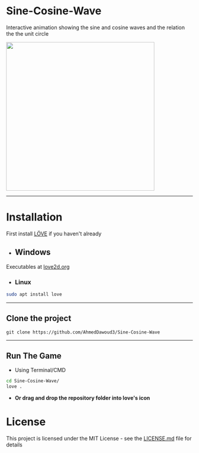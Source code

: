 # Sine-Cosine-Wave
Interactive animation showing the sine and cosine waves and the relation the the unit circle

<img src="https://user-images.githubusercontent.com/68483546/129948763-d24a3e30-c8ef-48e6-a383-7a4061511b18.gif" width="400" height="400"/>

----

# Installation
First install [LÖVE](https://love2d.org/) if you haven't already

* ## Windows
Executables at [love2d.org](https://love2d.org/)

* ### Linux
```bash
sudo apt install love
```
---
## Clone the project
```
git clone https://github.com/AhmedDawoud3/Sine-Cosine-Wave
```
---
## Run The Game
* Using Terminal/CMD
 ```bash
cd Sine-Cosine-Wave/
love .
```

* **Or drag and drop the repository folder into love's icon**

# License

This project is licensed under the MIT License - see the [LICENSE.md](https://github.com/AhmedDawoud3/Sine-Cosine-Wave/blob/main/LICENSE) file for details

